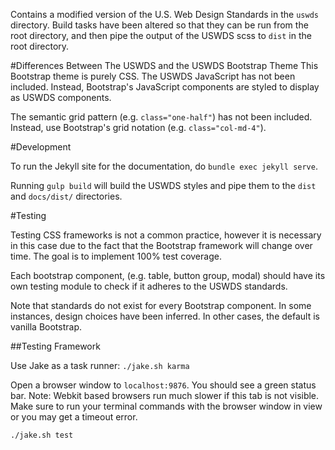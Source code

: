 Contains a modified version of the U.S. Web Design Standards in the `uswds` directory. Build tasks have been altered so that they can be run from the root directory, and then pipe the output of the USWDS scss to `dist` in the root directory.

#Differences Between The USWDS and the USWDS Bootstrap Theme
This Bootstrap theme is purely CSS. The USWDS JavaScript has not been included. Instead, Bootstrap's JavaScript components are styled to display as USWDS components.

The semantic grid pattern (e.g. `class="one-half"`) has not been included. Instead, use Bootstrap's grid notation (e.g. `class="col-md-4"`).

#Development

To run the Jekyll site for the documentation, do `bundle exec jekyll serve`.

Running `gulp build` will build the USWDS styles and pipe them to the `dist` and `docs/dist/` directories.

#Testing

Testing CSS frameworks is not a common practice, however it is necessary in this case due to the fact that the Bootstrap framework will change over time. The goal is to implement 100% test coverage.

Each bootstrap component, (e.g. table, button group, modal) should have its own testing module to check if it adheres to the USWDS standards.

Note that standards do not exist for every Bootstrap component. In some instances, design choices have been inferred. In other cases, the default is vanilla Bootstrap.

##Testing Framework

Use Jake as a task runner:
`./jake.sh karma`

Open a browser window to `localhost:9876`. You should see a green status bar. Note: Webkit based browsers run much slower if this tab is not visible. Make sure to run your terminal commands with the browser window in view or you may get a timeout error.

`./jake.sh test`
